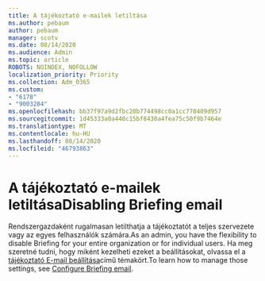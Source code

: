 ```yaml
---
title: A tájékoztató e-mailek letiltása
ms.author: pebaum
author: pebaum
manager: scotv
ms.date: 08/14/2020
ms.audience: Admin
ms.topic: article
ROBOTS: NOINDEX, NOFOLLOW
localization_priority: Priority
ms.collection: Adm_O365
ms.custom:
- "6178"
- "9003284"
ms.openlocfilehash: bb37f97a9d2fbc20b774498cc0a1cc770409d957
ms.sourcegitcommit: 1d45333a0a448c15bf8430a4fea75c50f9b7464e
ms.translationtype: MT
ms.contentlocale: hu-HU
ms.lasthandoff: 08/14/2020
ms.locfileid: "46793863"
---
```

# <a name="disabling-briefing-email"></a><span data-ttu-id="76159-102">A tájékoztató e-mailek letiltása</span><span class="sxs-lookup"><span data-stu-id="76159-102">Disabling Briefing email</span></span>

<span data-ttu-id="76159-103">Rendszergazdaként rugalmasan letilthatja a tájékoztatót a teljes szervezete vagy az egyes felhasználók számára.</span><span class="sxs-lookup"><span data-stu-id="76159-103">As an admin, you have the flexibility to disable Briefing for your entire organization or for individual users.</span></span> <span data-ttu-id="76159-104">Ha meg szeretné tudni, hogy miként kezelheti ezeket a beállításokat, olvassa el a [tájékoztató E-mail beállítása](https://docs.microsoft.com/briefing/be-admin)című témakört.</span><span class="sxs-lookup"><span data-stu-id="76159-104">To learn how to manage those settings, see [Configure Briefing email](https://docs.microsoft.com/briefing/be-admin).</span></span>
